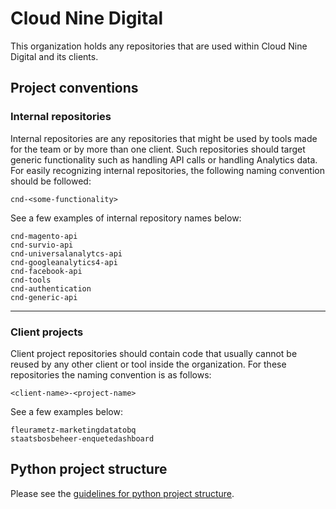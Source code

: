 # Cloud Nine Digital
This organization holds any repositories that are used within Cloud Nine Digital and its clients.

## Project conventions
### Internal repositories
Internal repositories are any repositories that might be used by tools made for the team or by more than one client. Such repositories should target generic functionality such as handling API calls or handling Analytics data. For easily recognizing internal repositories, the following naming convention should be followed:
```
cnd-<some-functionality>
```

See a few examples of internal repository names below:
```
cnd-magento-api
cnd-survio-api
cnd-universalanalytcs-api
cnd-googleanalytics4-api
cnd-facebook-api
cnd-tools
cnd-authentication
cnd-generic-api
```
-------

### Client projects
Client project repositories should contain code that usually cannot be reused by any other client or tool inside the organization. For these repositories the naming convention is as follows:
```
<client-name>-<project-name>
```
See a few examples below:
```
fleurametz-marketingdatatobq
staatsbosbeheer-enquetedashboard
```
## Python project structure

Please see the [guidelines for python project structure](https://wiki.cloudninedigital.nl/Processing-and-Delivery/Software-Development/Python/installable-python-packages).

